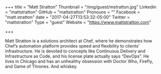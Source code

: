 +++
title = "Matt Stratton"
Thumbnail = "/img/guest/mstratton.jpg"
Linkedin = "mattstratton"
GitHub = "mattstratton"
Pronouns = ""
Facebook = "matt.stratton"
date = "2017-04-27T13:53:32-05:00"
Twitter = "mattstratton"
Type = "guest"
Website = "https://www.mattstratton.com"

+++

Matt Stratton is a solutions architect at Chef, where he demonstrates how Chef’s automation platform provides speed and flexibility to clients’ infrastructure. He is devoted to concepts like Continuous Delivery and Infrastructure as Code, and his license plate actually says “DevOps”. He lives in Chicago and has an unhealthy obsession with Doctor Who, Firefly, and Game of Thrones. And whiskey.
